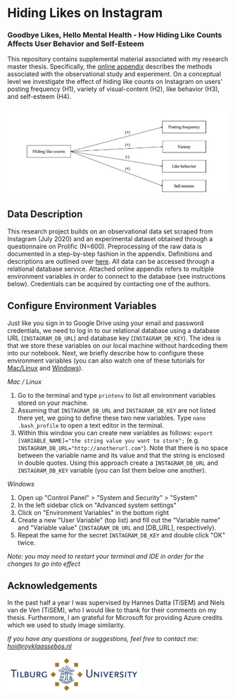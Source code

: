 # Hiding Likes on Instagram 
### Goodbye Likes, Hello Mental Health - How Hiding Like Counts Affects User Behavior and Self-Esteem

<p style="clear: both;">This repository contains supplemental material associated with my research master thesis. Specifically, the <a href="https://github.com/RoyKlaasseBos/Hiding-Instagram-Likes/blob/master/Web_Appendix_Hiding_Like_Counts_Instagram.ipynb">online appendix</a> describes the methods associated with the observational study and experiment. On a conceptual level we investigate the effect of hiding like counts on Instagram on users' posting frequency (H1), variety of visual-content (H2), like behavior (H3), and self-esteem (H4).</p>

<img src="https://raw.githubusercontent.com/RoyKlaasseBos/Hiding-Instagram-Likes/master/images/conceptual_model.jpg" alt="Conceptual model" width=750px />

## Data Description
This research project builds on an observational data set scraped from Instagram (July 2020) and an experimental dataset obtained through a questionnaire on Prolific (N=600). Preprocessing of the raw data is documented in a step-by-step fashion in the appendix. Definitions and descriptions are outlined over <a href="https://github.com/RoyKlaasseBos/Hiding-Instagram-Likes/blob/master/Data_Set_Description.ipynb">here</a>. All data can be accessed through a relational database service. Attached online appendix refers to multiple environment variables in order to connect to the database (see instructions below). Credentials can be acquired by contacting one of the authors.

## Configure Environment Variables
Just like you sign in to Google Drive using your email and password credentials, we need to log in to our relational database using a database URL (`INSTAGRAM_DB_URL`) and database key (`INSTAGRAM_DB_KEY`). The idea is that we store these variables on our local machine without hardcoding them into our notebook. Next, we briefly describe how to configure these environment variables (you can also watch one of these tutorials for [Mac/Linux](https://www.youtube.com/watch?v=5iWhQWVXosU) and [Windows](https://www.youtube.com/watch?v=IolxqkL7cD8)). 

*Mac / Linux*
1. Go to the terminal and type `printenv` to list all environment variables stored on your machine. 
2. Assuming that `INSTAGRAM_DB_URL` and `INSTAGRAM_DB_KEY` are not listed there yet, we going to define these two new variables. Type `nano .bash_profile` to open a text editor in the terminal. 
3. Within this window you can create new variables as follows: `export [VARIABLE_NAME]="the string value you want to store";` (e.g. `INSTAGRAM_DB_URL="http://anotherurl.com"`). Note that there is no space between the variable name and its value and that the string is enclosed in double quotes. Using this approach create a `INSTAGRAM_DB_URL` and `INSTAGRAM_DB_KEY` variable (you can list them below one another).

*Windows*
1. Open up "Control Panel" > "System and Security" > "System"
2. In the left sidebar click on "Advanced system settings"
3. Click on "Environment Variables" in the bottom right
4. Create a new "User Variable" (top list) and fill out the "Variable name" and "Variable value" (`INSTAGRAM_DB_URL` and [DB_URL], respectively).
5. Repeat the same for the secret `INSTAGRAM_DB_KEY` and double click "OK" twice.

*Note: you may need to restart your terminal and IDE in order for the changes to go into effect*


## Acknowledgements
In the past half a year I was supervised by Hannes Datta (TiSEM) and Niels van de Ven (TiSEM), who I would like to thank for their comments on my thesis. Furthermore, I am grateful for Microsoft for providing Azure credits which we used to study image similarity.


*If you have any questions or suggestions, feel free to contact me: hoi@royklaassebos.nl*

<img src="https://raw.githubusercontent.com/RoyKlaasseBos/Hiding-Instagram-Likes/master/images/tiu_logo.png" alt="Logo Tilburg University" width=300px />
